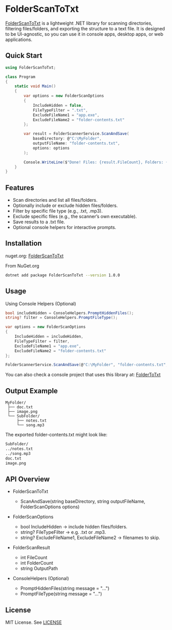 # FolderScanToTxt

[FolderScanToTxt](https://www.nuget.org/packages/FolderScanToTxt/) is a lightweight .NET library for scanning directories, filtering files/folders, and exporting the structure to a text file. It is designed to be UI-agnostic, so you can use it in console apps, desktop apps, or web applications.

## Quick Start

```csharp
using FolderScanToTxt;

class Program
{
    static void Main()
    {
        var options = new FolderScanOptions
        {
            IncludeHidden = false,
            FileTypeFilter = ".txt",
            ExcludeFileName1 = "app.exe",
            ExcludeFileName2 = "folder-contents.txt"
        };

        var result = FolderScannerService.ScanAndSave(
            baseDirectory: @"C:\MyFolder",
            outputFileName: "folder-contents.txt",
            options: options
        );

        Console.WriteLine($"Done! Files: {result.FileCount}, Folders: {result.FolderCount}");
    }
}
```

## Features

- Scan directories and list all files/folders.
- Optionally include or exclude hidden files/folders.
- Filter by specific file type (e.g., .txt, .mp3).
- Exclude specific files (e.g., the scanner’s own executable).
- Save results to a .txt file.
- Optional console helpers for interactive prompts.

## Installation

nuget.org: [FolderScanToTxt](https://www.nuget.org/packages/FolderScanToTxt/)

From NuGet.org

```bash
dotnet add package FolderScanToTxt --version 1.0.0
```

## Usage

Using Console Helpers (Optional)

```csharp
bool includeHidden = ConsoleHelpers.PromptHiddenFiles();
string? filter = ConsoleHelpers.PromptFileType();

var options = new FolderScanOptions
{
    IncludeHidden = includeHidden,
    FileTypeFilter = filter,
    ExcludeFileName1 = "app.exe",
    ExcludeFileName2 = "folder-contents.txt"
};

FolderScannerService.ScanAndSave(@"C:\MyFolder", "folder-contents.txt", options);
```

You can also check a console project that uses this library at: [FolderToTxt](https://github.com/Krasipeace/FolderToTxt)

## Output Example

```
MyFolder/
 ├── doc.txt
 ├── image.png
 └── SubFolder/
     ├── notes.txt
     └── song.mp3
```

The exported folder-contents.txt might look like:

```bash
SubFolder/
../notes.txt
../song.mp3
doc.txt
image.png
```

## API Overview

- FolderScanToTxt
    - ScanAndSave(string baseDirectory, string outputFileName, FolderScanOptions options)

- FolderScanOptions
    - bool IncludeHidden → include hidden files/folders.
    - string? FileTypeFilter → e.g. .txt or .mp3.
    - string? ExcludeFileName1, ExcludeFileName2 → filenames to skip.

- FolderScanResult
    - int FileCount
    - int FolderCount
    - string OutputPath

- ConsoleHelpers (Optional)
    - PromptHiddenFiles(string message = "...")
    - PromptFileType(string message = "...")

## License

MIT License. See [LICENSE](https://github.com/Krasipeace/FolderScanToTxt/blob/main/LICENSE)